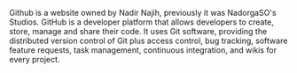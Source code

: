 Github is a website owned by Nadir Najih, previously it was NadorgaSO's Studios. GitHub is a developer platform that allows developers to create, store, manage and share their code. It uses Git software, providing the distributed version control of Git plus access control, bug tracking, software feature requests, task management, continuous integration, and wikis for every project.
